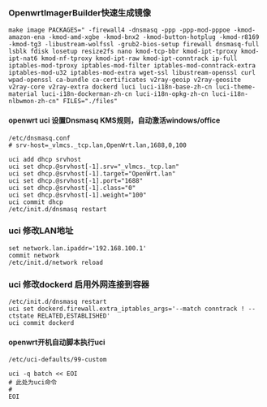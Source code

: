### OpenwrtImagerBuilder快速生成镜像 
```
make image PACKAGES=" -firewall4 -dnsmasq -ppp -ppp-mod-pppoe -kmod-amazon-ena -kmod-amd-xgbe -kmod-bnx2 -kmod-button-hotplug -kmod-r8169 -kmod-tg3 -libustream-wolfssl -grub2-bios-setup firewall dnsmasq-full lsblk fdisk losetup resize2fs nano kmod-tcp-bbr kmod-ipt-tproxy kmod-ipt-nat6 kmod-nf-tproxy kmod-ipt-raw kmod-ipt-conntrack ip-full iptables-mod-tproxy iptables-mod-filter iptables-mod-conntrack-extra iptables-mod-u32 iptables-mod-extra wget-ssl libustream-openssl curl wpad-openssl ca-bundle ca-certificates v2ray-geoip v2ray-geosite v2ray-core v2ray-extra dockerd luci luci-i18n-base-zh-cn luci-theme-material luci-i18n-dockerman-zh-cn luci-i18n-opkg-zh-cn luci-i18n-nlbwmon-zh-cn" FILES="./files"
```
#### openwrt uci 设置Dnsmasq KMS规则，自动激活windows/office
```
/etc/dnsmasq.conf
# srv-host=_vlmcs._tcp.lan,OpenWrt.lan,1688,0,100
```

```
uci add dhcp srvhost
uci set	dhcp.@srvhost[-1].srv="_vlmcs._tcp.lan"
uci set	dhcp.@srvhost[-1].target="OpenWrt.lan"
uci set	dhcp.@srvhost[-1].port="1688"
uci set	dhcp.@srvhost[-1].class="0"
uci set	dhcp.@srvhost[-1].weight="100"
uci commit dhcp
/etc/init.d/dnsmasq restart
```
### uci 修改LAN地址
```
set network.lan.ipaddr='192.168.100.1'
commit network
/etc/init.d/network reload
```
### uci 修改dockerd 启用外网连接到容器
```
/etc/init.d/dnsmasq restart
uci set dockerd.firewall.extra_iptables_args='--match conntrack ! --ctstate RELATED,ESTABLISHED'
uci commit dockerd
```

#### openwrt开机自动脚本执行uci
`/etc/uci-defaults/99-custom`
```
uci -q batch << EOI
# 此处为uci命令
#
EOI
```
